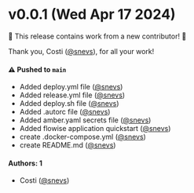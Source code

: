 # v0.0.1 (Wed Apr 17 2024)

:tada: This release contains work from a new contributor! :tada:

Thank you, Costi ([@snevs](https://github.com/snevs)), for all your work!

#### ⚠️ Pushed to `main`

- Added deploy.yml file ([@snevs](https://github.com/snevs))
- Added release.yml file ([@snevs](https://github.com/snevs))
- Added deploy.sh file ([@snevs](https://github.com/snevs))
- Added .autorc file ([@snevs](https://github.com/snevs))
- Added amber.yaml secrets file ([@snevs](https://github.com/snevs))
- Added flowise application quickstart ([@snevs](https://github.com/snevs))
- create .docker-compose.yml ([@snevs](https://github.com/snevs))
- create README.md ([@snevs](https://github.com/snevs))

#### Authors: 1

- Costi ([@snevs](https://github.com/snevs))
